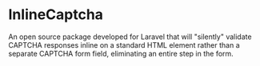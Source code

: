 # InlineCaptcha
An open source package developed for Laravel that will "silently" validate CAPTCHA responses inline on a standard HTML element rather than a separate CAPTCHA form field, eliminating an entire step in the form.
